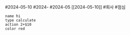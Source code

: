 #2024-05-10 #2024- #2024-05 [[2024-05-10]]
#회사 #점심 


```button
name hi
type calculate
action 2+$10
color red
```
